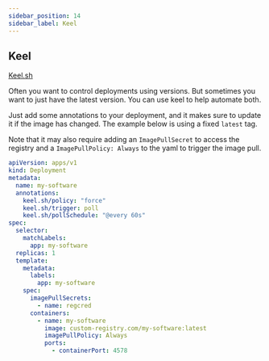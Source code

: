 ```yaml
---
sidebar_position: 14
sidebar_label: Keel
---
```


## Keel

[Keel.sh](https://keel.sh/)

Often you want to control deployments using versions. But sometimes you want to just have the latest version. You can use keel to help automate both.

Just add some annotations to your deployment, and it makes sure to update it if the image has changed. The example below is using a fixed `latest` tag.

Note that it may also require adding an `ImagePullSecret` to access the registry and a `ImagePullPolicy: Always` to the yaml to trigger the image pull.

```yaml
apiVersion: apps/v1
kind: Deployment
metadata:
  name: my-software
  annotations:
    keel.sh/policy: "force"
    keel.sh/trigger: poll
    keel.sh/pollSchedule: "@every 60s"
spec:
  selector:
    matchLabels:
      app: my-software
  replicas: 1
  template:
    metadata:
      labels:
        app: my-software
    spec:
      imagePullSecrets:
        - name: regcred
      containers:
        - name: my-software
          image: custom-registry.com/my-software:latest
          imagePullPolicy: Always
          ports:
            - containerPort: 4578
```
